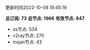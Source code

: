 更新时间2022-10-08 19:45:16

**总订阅: 73**
**总节点: 1966**
**有效节点: 847**
- ss节点: 534
- v2ray节点: 270
- trojan节点: 43
